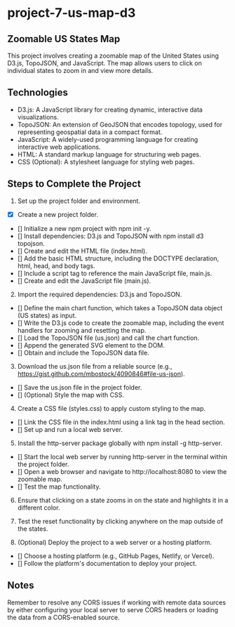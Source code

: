 # project-7-us-map-d3
## Zoomable US States Map
This project involves creating a zoomable map of the United States using D3.js, TopoJSON, and JavaScript. The map allows users to click on individual states to zoom in and view more details.

## Technologies

- D3.js: A JavaScript library for creating dynamic, interactive data visualizations.
- TopoJSON: An extension of GeoJSON that encodes topology, used for representing geospatial data in a compact format.
- JavaScript: A widely-used programming language for creating interactive web applications.
- HTML: A standard markup language for structuring web pages.
- CSS (Optional): A stylesheet language for styling web pages.

## Steps to Complete the Project

1.  Set up the project folder and environment.
- [X] Create a new project folder.
- [] Initialize a new npm project with npm init -y.
- [] Install dependencies: D3.js and TopoJSON with npm install d3 topojson.
- [] Create and edit the HTML file (index.html).
- [] Add the basic HTML structure, including the DOCTYPE declaration, html, head, and body tags.
- [] Include a script tag to reference the main JavaScript file, main.js.
- [] Create and edit the JavaScript file (main.js).

2. Import the required dependencies: D3.js and TopoJSON.
- [] Define the main chart function, which takes a TopoJSON data object (US states) as input.
- [] Write the D3.js code to create the zoomable map, including the event handlers for zooming and resetting the map.
- [] Load the TopoJSON file (us.json) and call the chart function.
- [] Append the generated SVG element to the DOM.
- [] Obtain and include the TopoJSON data file.

3.  Download the us.json file from a reliable source (e.g., https://gist.github.com/mbostock/4090846#file-us-json).
- [] Save the us.json file in the project folder.
- [] (Optional) Style the map with CSS.

4. Create a CSS file (styles.css) to apply custom styling to the map.
- [] Link the CSS file in the index.html using a link tag in the head section.
- [] Set up and run a local web server.

5. Install the http-server package globally with npm install -g http-server.
- [] Start the local web server by running http-server in the terminal within the project folder.
- [] Open a web browser and navigate to http://localhost:8080 to view the zoomable map.
- [] Test the map functionality.

6. Ensure that clicking on a state zooms in on the state and highlights it in a different color.
7. Test the reset functionality by clicking anywhere on the map outside of the states.

8. (Optional) Deploy the project to a web server or a hosting platform.

- [] Choose a hosting platform (e.g., GitHub Pages, Netlify, or Vercel).
- [] Follow the platform's documentation to deploy your project.

## Notes
Remember to resolve any CORS issues if working with remote data sources by either configuring your local server to serve CORS headers or loading the data from a CORS-enabled source.




